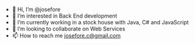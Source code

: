 - 👋 Hi, I’m @josefore
- 👀 I’m interested in Back End development
- 🌱 I’m currently working in a stock house with Java, C# and JavaScript
- 💞️ I’m looking to collaborate on Web Services
- 📫 How to reach me josefore.c@gmail.com

<!---
josefore/josefore is a ✨ special ✨ repository because its `README.md` (this file) appears on your GitHub profile.
You can click the Preview link to take a look at your changes.
--->
